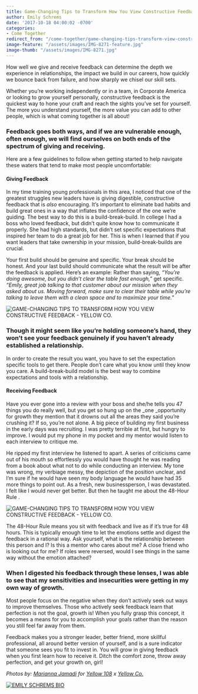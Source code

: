 ```yaml
---
title: Game-Changing Tips to Transform How You View Constructive Feedback
author: Emily Schrems
date: '2017-10-18 04:00:02 -0700'
categories:
- Come Together
redirect_from: "/come-together/game-changing-tips-transform-view-constructive-feedback/"
image-feature: "/assets/images/IMG-8271-feature.jpg"
image-thumb: "/assets/images/IMG-8271.jpg"
---
```


How well we give and receive feedback can determine the depth we experience in relationships, the impact we build in our careers, how quickly we bounce back from failure, and how sharply we chisel our skill sets.

<!-- more -->

Whether you’re working independently or in a team, in Corporate America or looking to grow yourself personally, constructive feedback is the quickest way to hone your craft and reach the sights you’ve set for yourself. The more you understand yourself, the more value you can add to other people, which is what coming together is all about!

### Feedback goes both ways, and if we are vulnerable enough, often enough, we will find ourselves on both ends of the spectrum of giving and receiving.

Here are a few guidelines to follow when getting started to help navigate these waters that tend to make most people uncomfortable:

#### **Giving Feedback**

In my time training young professionals in this area, I noticed that one of the greatest struggles new leaders have is giving digestible, constructive feedback that is _also_ encouraging. It’s important to eliminate bad habits and build great ones in a way that inflates the confidence of the one we’re guiding. The best way to do this is a build-break-build. In college I had a boss who loved feedback, but didn’t quite know how to communicate it properly. She had high standards, but didn’t set specific expectations that inspired her team to do a great job for her. This is when I learned that if you want leaders that take ownership in your mission, build-break-builds are crucial.

Your first build should be genuine and specific. Your break should be honest. And your last build should communicate what the result will be after the feedback is applied. Here’s an example: Rather than saying, _“You’re doing awesome, but you didn’t clear the table fast enough,”_ get specific. _“Emily, great job talking to that customer about our mission when they asked about us. Moving forward, make sure to clear their table while you’re talking to leave them with a clean space and to maximize your time.”_

![GAME-CHANGING TIPS TO TRANSFORM HOW YOU VIEW CONSTRUCTIVE FEEDBACK - YELLOW CO.](https://yellow-blog-images.imgix.net/2017/10/YELLOW-CO-x-YELLOW-108-7.jpg)

### **Though it might seem like you’re holding someone’s hand, they won’t see your feedback genuinely if you haven’t already established a relationship.**

In order to create the result you want, you have to set the expectation specific tools to get there. People don’t care what you know until they know you care. A build-break-build model is the best way to combine expectations and tools with a relationship.

#### **Receiving Feedback**

Have you ever gone into a review with your boss and she/he tells you 47 things you do really well, but you get so hung up on the _one _opportunity for growth they mention that it drowns out all the areas they said you’re crushing it? If so, you’re not alone. A big piece of building my first business in the early days was recruiting. I was pretty terrible at first, but hungry to improve. I would put my phone in my pocket and my mentor would listen to each interview to critique me.

He ripped my first interview he listened to apart. A series of criticisms came out of his mouth so effortlessly you would have thought he was reading from a book about what not to do while conducting an interview. My tone was wrong, my verbiage messy, the depiction of the position unclear, and I’m sure if he would have seen my body language he would have had 35 more things to point out. As a fresh, new businessperson, I was devastated. I felt like I would never get better. But then he taught me about the 48-Hour Rule .

![GAME-CHANGING TIPS TO TRANSFORM HOW YOU VIEW CONSTRUCTIVE FEEDBACK - YELLOW CO.](https://yellow-blog-images.imgix.net/2017/10/YELLOW-CO-x-YELLOW-108-8.jpg)

The 48-Hour Rule means you sit with feedback and live as if it’s true for 48 hours. This is typically enough time to let the emotions settle and digest the feedback in a rational way. Ask yourself, what is the relationship between this person and I? Is this a mentor who cares about me? A close friend who is looking out for me? If roles were reversed, would I see things in the same way without the emotion attached?

### **When I digested his feedback through these lenses, I was able to see that my sensitivities and insecurities were getting in my own way of growth.**

Most people focus on the negative when they don’t actively seek out ways to improve themselves. Those who actively seek feedback learn that perfection is not the goal, growth is! When you fully grasp this concept, it becomes a means for you to accomplish your goals rather than the reason you still feel far away from them.

Feedback makes you a stronger leader, better friend, more skillful professional, all around better version of yourself, and is a sure indicator that someone sees you fit to invest in. You will grow in giving feedback when you first learn how to receive it. Ditch the comfort zone, throw away perfection, and get your growth on, girl!

_Photos by: [Marianna Jamadi](https://www.instagram.com/nomadic_habit/) for [Yellow 108](https://www.yellow108.com/) x [Yellow Co.](http://yellowco.co/)_

[![EMILY SCHREMS BIO](https://yellow-blog-images.imgix.net/2017/07/EMILY-SCHREMS-BIO.jpg)](https://www.instagram.com/emschrems/)
